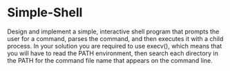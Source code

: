 # Simple-Shell

Design and implement a simple, interactive shell program that prompts the user for a command, parses
the command, and then executes it with a child process. In your solution you are required to use
execv(), which means that you will have to read the PATH environment, then search each directory in
the PATH for the command file name that appears on the command line.
